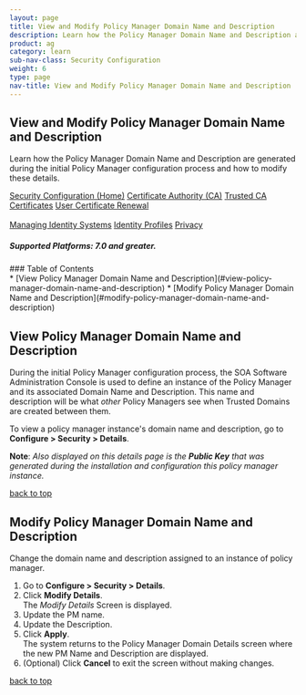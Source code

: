 ```yaml
---
layout: page
title: View and Modify Policy Manager Domain Name and Description
description: Learn how the Policy Manager Domain Name and Description are generated during the initial Policy Manager configuration process and how to modify these details.
product: ag
category: learn
sub-nav-class: Security Configuration
weight:	6
type: page
nav-title: View and Modify Policy Manager Domain Name and Description
---
```


## View and Modify Policy Manager Domain Name and Description
Learn how the Policy Manager Domain Name and Description are generated during the initial Policy Manager configuration process and how to modify these details.

<a href="../security/security_configuration_toc.html" class="button secondary">Security Configuration (Home)</a> <a href="../security/certificate_authority.html" class="button secondary">Certificate Authority (CA)</a> <a href="../security/trusted_ca_certificates.html" class="button secondary">Trusted CA Certificates</a> <a href="../security/user_certificate_renewal.html" class="button secondary">User Certificate Renewal</a> <br> <br> <a href="../security/managing_identity_systems.html" class="button secondary">Managing Identity Systems</a> <a href="../security/identity_profiles.html" class="button secondary">Identity Profiles</a> <a href="../security/privacy.html" class="button secondary">Privacy</a>
<h5 class="stamp">Supported Platforms: 7.0 and greater.</h5>
### Table of Contents
<div id="toc-marker"></div>
* [View Policy Manager Domain Name and Description](#view-policy-manager-domain-name-and-description)
* [Modify Policy Manager Domain Name and Description](#modify-policy-manager-domain-name-and-description)


## View Policy Manager Domain Name and Description
During the initial Policy Manager configuration process, the SOA Software Administration Console is used to define an instance of the Policy Manager and its associated Domain Name and Description. This name and description will be what *other* Policy Managers see when Trusted Domains are created between them.

To view a policy manager instance's domain name and description, go to **Configure > Security > Details**.

**Note**: *Also displayed on this details page is the* ***Public Key*** *that was generated during the installation and configuration this policy manager instance.* 

<a href="#top">back to top</a> 

## Modify Policy Manager Domain Name and Description
Change the domain name and description assigned to an instance of policy manager.

1. Go to **Configure > Security > Details**.
2. Click **Modify Details**.  
The *Modify Details* Screen is displayed.
3. Update the PM name.
4. Update the Description.
5. Click **Apply**.  
The system returns to the Policy Manager Domain Details screen where the new PM Name and Description are displayed.
6. (Optional) Click **Cancel** to exit the screen without making changes.

<a href="#top">back to top</a> 